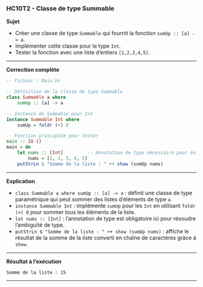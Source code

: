 ### **HC10T2 - Classe de type Summable**

**Sujet**

* Créer une classe de type `Summable` qui fournit la fonction `sumUp :: [a] -> a`.
* Implémenter cette classe pour le type `Int`.
* Tester la fonction avec une liste d’entiers `[1,2,3,4,5]`.

---

**Correction complète**

```haskell
-- Fichier : Main.hs

-- Définition de la classe de type Summable
class Summable a where
    sumUp :: [a] -> a

-- Instance de Summable pour Int
instance Summable Int where
    sumUp = foldr (+) 0

-- Fonction principale pour tester
main :: IO ()
main = do
    let nums :: [Int]         -- Annotation de type nécessaire pour éviter l'ambiguïté
        nums = [1, 2, 3, 4, 5]
    putStrLn $ "Somme de la liste : " ++ show (sumUp nums)
```

---

**Explication**

* `class Summable a where sumUp :: [a] -> a` : définit une classe de type paramétrique qui peut sommer des listes d’éléments de type `a`.
* `instance Summable Int` : implémente `sumUp` pour les `Int` en utilisant `foldr (+) 0` pour sommer tous les éléments de la liste.
* `let nums :: [Int]` : l’annotation de type est obligatoire ici pour résoudre l’ambiguïté de type.
* `putStrLn $ "Somme de la liste : " ++ show (sumUp nums)` : affiche le résultat de la somme de la liste converti en chaîne de caractères grâce à `show`.

---

**Résultat à l’exécution**

```
Somme de la liste : 15
```

---

